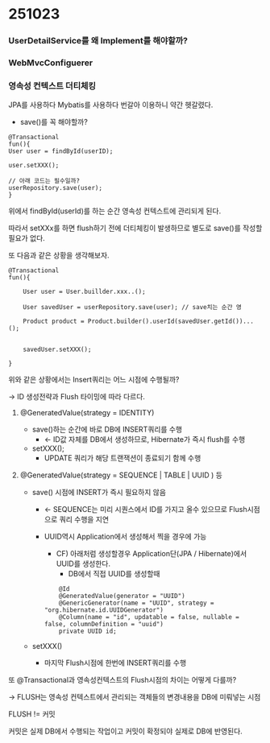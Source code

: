 # 251023



### UserDetailService를 왜 Implement를 해야할까?





### WebMvcConfiguerer





### 영속성 컨텍스트 더티체킹

JPA를 사용하다 Mybatis를 사용하다 번갈아 이용하니 약간 헷갈렸다.

- save()를 꼭 해야할까?

```
@Transactional
fun(){
User user = findById(userID);

user.setXXX();

// 아래 코드는 필수일까?
userRepository.save(user);	
}

```

위에서 findById(userId)를 하는 순간 영속성 컨텍스트에 관리되게 된다. 

따라서 setXXx를 하면 flush하기 전에 더티체킹이 발생하므로 별도로 save()를 작성할 필요가 없다. 



또 다음과 같은 상황을 생각해보자. 	



```
@Transactional
fun(){
	
	User user = User.buillder.xxx..();
	
 	User savedUser = userRepository.save(user); // save치는 순간 영

	Product product = Product.builder().userId(savedUser.getId())...();
	
	
	savedUser.setXXX(); 
	
}
```

위와 같은 상황에서는 Insert쿼리는 어느 시점에 수행될까? 

-> ID 생성전략과 Flush 타이밍에 따라 다르다. 

1. @GeneratedValue(strategy = IDENTITY)

   - save()하는 순간에 바로 DB에 INSERT쿼리를 수행
     - <- ID값 자체를 DB에서 생성하므로, Hibernate가 즉시 flush를 수행
   - setXXX();
     - UPDATE 쿼리가 해당 트랜잭션이 종료되기 함께 수행

2. @GeneratedValue(strategy = SEQUENCE | TABLE | UUID ) 등

   - save() 시점에 INSERT가 즉시 필요하지 않음

     - <- SEQUENCE는 미리 시퀀스에서 ID를 가지고 올수 있으므로 Flush시점으로 쿼리 수행을 지연

     - UUID역시 Application에서 생성해서 찍을 경우에 가능

       - CF) 아래처럼 생성할경우 Application단(JPA / Hibernate)에서 UUID를 생성한다.
         - DB에서 직접 UUID를 생성할때

       ```
           @Id
           @GeneratedValue(generator = "UUID")
           @GenericGenerator(name = "UUID", strategy = "org.hibernate.id.UUIDGenerator")
           @Column(name = "id", updatable = false, nullable = false, columnDefinition = "uuid")
           private UUID id;
       
       ```

   - setXXX()

     - 마지막 Flush시점에 한번에 INSERT쿼리를 수행



또 @Transactional과 영속성컨텍스트의 Flush시점의 차이는 어떻게 다를까? 

-> FLUSH는 영속성 컨텍스트에서 관리되는 객체들의 변경내용을 DB에 미뤄넣는 시점

FLUSH != 커밋

커밋은 실제 DB에서 수행되는 작업이고 커밋이 확정되야 실제로 DB에 반영된다. 